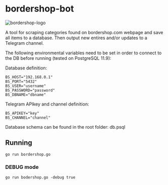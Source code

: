 # bordershop-bot
![bordershop-logo](https://www.bordershop.com/client/dist/gfx/svg/logo_Puttgarden.svg)

A tool for scraping categories found on bordershop.com webpage and save all items to a database. Then output new entires and/or updates to a Telegram channel.

The following environmental variables need to be set in order to connect to the DB before running (tested on PostgreSQL 11.9):

Database definition:

```
BS_HOST="192.168.0.1"
BS_PORT="5432"
BS_USER="username"
BS_PASSWORD="password"
BS_DBNAME="dbname"
```

Telegram APIkey and channel definition:
```
BS_APIKEY="key"
BS_CHANNEL="channel"
```

Database schema can be found in the root folder: db.psql

## Running

```
go run bordershop.go
```

### DEBUG mode
```
go run bodershop.go -debug true
```
